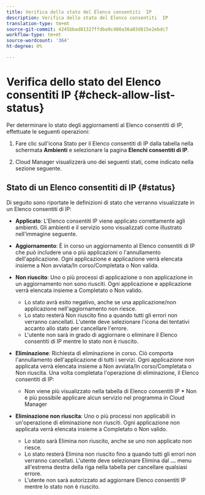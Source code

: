 ```yaml
---
title: Verifica dello stato del Elenco consentiti  IP
description: Verifica dello stato del Elenco consentiti  IP
translation-type: tm+mt
source-git-commit: 4245bbad81327ffdba9c400a36a03d815e2ebdc7
workflow-type: tm+mt
source-wordcount: '364'
ht-degree: 0%

---
```



# Verifica dello stato del Elenco consentiti  IP {#check-allow-list-status}

Per determinare lo stato degli aggiornamenti al Elenco consentiti di  IP, effettuate le seguenti operazioni:

1. Fare clic sull&#39;icona Stato per il Elenco consentiti di  IP dalla tabella nella schermata **Ambienti** e selezionare la pagina **Elenchi consentiti di  IP**.

1. Cloud Manager visualizzerà uno dei seguenti stati, come indicato nella sezione seguente.

## Stato di un Elenco consentiti di  IP {#status}

Di seguito sono riportate le definizioni di stato che verranno visualizzate in un Elenco consentiti di  IP:

* **Applicato**: L&#39;Elenco consentiti IP  viene applicato correttamente agli ambienti.  Gli ambienti e il servizio sono visualizzati come illustrato nell&#39;immagine seguente.

* **Aggiornamento**: È in corso un aggiornamento al Elenco consentiti di  IP che può includere una o più applicazioni o l&#39;annullamento dell&#39;applicazione. Ogni applicazione e applicazione verrà elencata insieme a Non avviata/In corso/Completata o Non valida.

* **Non riuscito**: Uno o più processi di applicazione o non applicazione in un aggiornamento non sono riusciti. Ogni applicazione e applicazione verrà elencata insieme a Completato o Non valido.
   * Lo stato avrà esito negativo, anche se una applicazione/non applicazione nell&#39;aggiornamento non riesce.
   * Lo stato resterà Non riuscito fino a quando tutti gli errori non verranno cancellati. L&#39;utente deve selezionare l&#39;icona dei tentativi accanto allo stato per cancellare l&#39;errore.
   * L&#39;utente non sarà in grado di aggiornare o eliminare il Elenco consentiti di  IP mentre lo stato non è riuscito.

* **Eliminazione**: Richiesta di eliminazione in corso. Ciò comporta l&#39;annullamento dell&#39;applicazione di tutti i servizi. Ogni applicazione non applicata verrà elencata insieme a Non avviata/In corso/Completata o Non riuscita.
Una volta completata l&#39;operazione di eliminazione, il Elenco consentiti di  IP:
   * Non viene più visualizzato nella tabella di Elenco consentiti  IP * Non è più possibile applicare alcun servizio nel programma in Cloud Manager

* **Eliminazione non riuscita**: Uno o più processi non applicabili in un&#39;operazione di eliminazione non riusciti. Ogni applicazione non applicata verrà elencata insieme a Completato o Non valido.

   * Lo stato sarà Elimina non riuscito, anche se uno non applicato non riesce.
   * Lo stato resterà Elimina non riuscito fino a quando tutti gli errori non verranno cancellati. L&#39;utente deve selezionare Elimina dal **...** menu all&#39;estrema destra della riga nella tabella per cancellare qualsiasi errore.
   * L&#39;utente non sarà autorizzato ad aggiornare  Elenco consentiti IP mentre lo stato non è riuscito.

